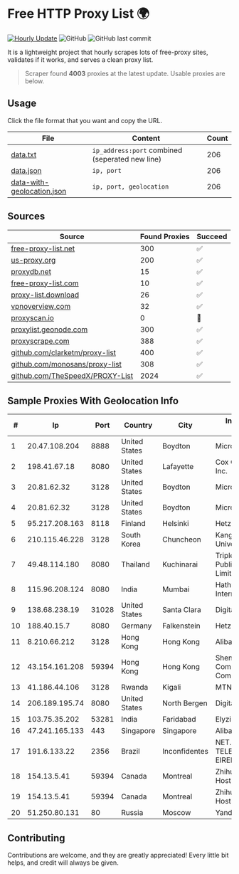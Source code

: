 
# Free HTTP Proxy List 🌍

[![Hourly Update](https://github.com/mertguvencli/http-proxy-list/actions/workflows/main.yml/badge.svg?branch=main)](https://github.com/mertguvencli/http-proxy-list/actions/workflows/main.yml)
![GitHub](https://img.shields.io/github/license/mertguvencli/http-proxy-list)
![GitHub last commit](https://img.shields.io/github/last-commit/mertguvencli/http-proxy-list)

It is a lightweight project that hourly scrapes lots of free-proxy sites, validates if it works, and serves a clean proxy list.


> Scraper found **4003** proxies at the latest update. Usable proxies are below.

## Usage

Click the file format that you want and copy the URL.


|File|Content|Count|
|----|-------|-----|
|[data.txt](https://raw.githubusercontent.com/mertguvencli/http-proxy-list/main/proxy-list/data.txt)|`ip_address:port` combined (seperated new line)|206|
|[data.json](https://raw.githubusercontent.com/mertguvencli/http-proxy-list/main/proxy-list/data.json)|`ip, port`|206|
|[data-with-geolocation.json](https://raw.githubusercontent.com/mertguvencli/http-proxy-list/main/proxy-list/data-with-geolocation.json)|`ip, port, geolocation`|206|

## Sources

|Source|Found Proxies|Succeed|
|------|-------------|-------|
|[free-proxy-list.net](https://free-proxy-list.net)|300|✅|
|[us-proxy.org](https://www.us-proxy.org)|200|✅|
|[proxydb.net](http://proxydb.net)|15|✅|
|[free-proxy-list.com](https://free-proxy-list.com/?page=&port=&type%5B%5D=http&type%5B%5D=https&up_time=0&search=Search)|10|✅|
|[proxy-list.download](https://www.proxy-list.download/HTTP)|26|✅|
|[vpnoverview.com](https://vpnoverview.com/privacy/anonymous-browsing/free-proxy-servers)|32|✅|
|[proxyscan.io](https://www.proxyscan.io)|0|🚫|
|[proxylist.geonode.com](https://proxylist.geonode.com/api/proxy-list?limit=300&page=1&sort_by=lastChecked&sort_type=desc&protocols=http,https)|300|✅|
|[proxyscrape.com](https://api.proxyscrape.com/v2/?request=displayproxies&protocol=http&timeout=10000&country=all&ssl=all&anonymity=all)|388|✅|
|[github.com/clarketm/proxy-list](https://raw.githubusercontent.com/clarketm/proxy-list/master/proxy-list-raw.txt)|400|✅|
|[github.com/monosans/proxy-list](https://raw.githubusercontent.com/monosans/proxy-list/main/proxies/http.txt)|308|✅|
|[github.com/TheSpeedX/PROXY-List](https://raw.githubusercontent.com/TheSpeedX/PROXY-List/master/http.txt)|2024|✅|


## Sample Proxies With Geolocation Info

|#|Ip|Port|Country|City|Internet Service Provider|
|-|--|----|-------|----|-------------------------|
|1|20.47.108.204|8888|United States|Boydton|Microsoft Corporation|
|2|198.41.67.18|8080|United States|Lafayette|Cox Communications Inc.|
|3|20.81.62.32|3128|United States|Boydton|Microsoft Corporation|
|4|20.81.62.32|3128|United States|Boydton|Microsoft Corporation|
|5|95.217.208.163|8118|Finland|Helsinki|Hetzner Online GmbH|
|6|210.115.46.228|3128|South Korea|Chuncheon|Kangwon National University|
|7|49.48.114.180|8080|Thailand|Kuchinarai|Triple T Broadband Public Company Limited|
|8|115.96.208.124|8080|India|Mumbai|Hathway IP over Cable Internet Access|
|9|138.68.238.19|31028|United States|Santa Clara|DigitalOcean, LLC|
|10|188.40.15.7|8080|Germany|Falkenstein|Hetzner Online GmbH|
|11|8.210.66.212|3128|Hong Kong|Hong Kong|Alibaba.com LLC|
|12|43.154.161.208|59394|Hong Kong|Hong Kong|Shenzhen Tencent Computer Systems Company Limited|
|13|41.186.44.106|3128|Rwanda|Kigali|MTN Rwandacell|
|14|206.189.195.74|8080|United States|North Bergen|DigitalOcean, LLC|
|15|103.75.35.202|53281|India|Faridabad|Elyzium Softech|
|16|47.241.165.133|443|Singapore|Singapore|Alibaba.com LLC|
|17|191.6.133.22|2356|Brazil|Inconfidentes|NET.COM TELECOMUNICACOES EIRELI|
|18|154.13.5.41|59394|Canada|Montreal|Zhihua Lu trading as HostHub|
|19|154.13.5.41|59394|Canada|Montreal|Zhihua Lu trading as HostHub|
|20|51.250.80.131|80|Russia|Moscow|Yandex.Cloud LLC|



## Contributing

Contributions are welcome, and they are greatly appreciated! Every
little bit helps, and credit will always be given.

